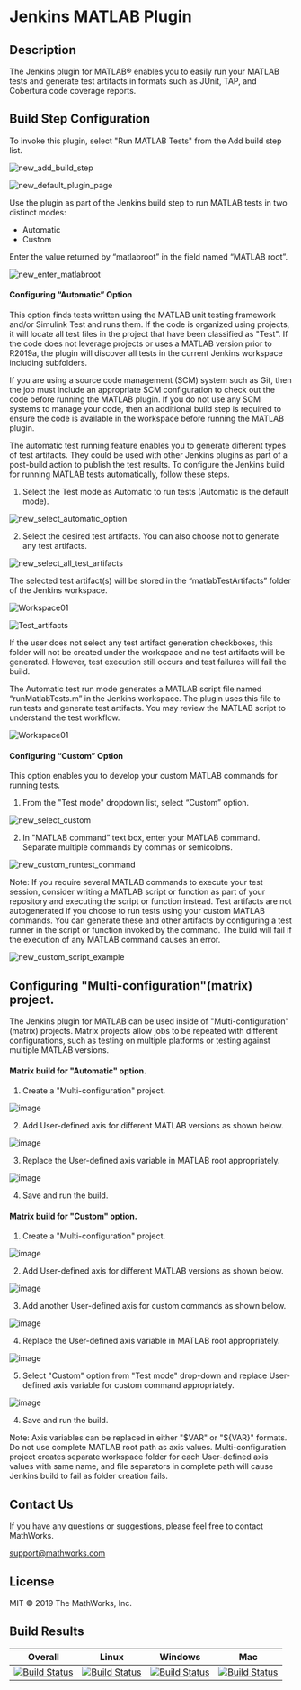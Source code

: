 # Jenkins MATLAB Plugin

## Description
The Jenkins plugin for MATLAB&reg; enables you to easily run your MATLAB tests and generate test artifacts in formats such as JUnit, TAP, and Cobertura code coverage reports. 
## Build Step Configuration
To invoke this plugin, select "Run MATLAB Tests" from the Add build step list.

  ![new_add_build_step](https://user-images.githubusercontent.com/47204011/55624172-be54a100-57c2-11e9-9596-52d3a60ee467.png)
  
  ![new_default_plugin_page](https://user-images.githubusercontent.com/47204011/55624213-dcba9c80-57c2-11e9-85e6-abb6ae03534e.png)

Use the plugin as part of the Jenkins build step to run MATLAB tests in two distinct modes:
* Automatic
* Custom

Enter the value returned by “matlabroot” in the field named “MATLAB root”.

  ![new_enter_matlabroot](https://user-images.githubusercontent.com/47204011/55624374-45097e00-57c3-11e9-96e1-5fa0fc966767.png)
  
#### Configuring “Automatic” Option
This option finds tests written using the MATLAB unit testing framework and/or Simulink Test and runs them. If the code is organized using projects, it will locate all test files in the project that have been classified as "Test". If the code does not leverage projects or uses a MATLAB version prior to R2019a, the plugin will discover all tests in the current Jenkins workspace including subfolders. 

If you are using a source code management (SCM) system such as Git, then the job must include an appropriate SCM configuration to check out the code before running the MATLAB plugin. If you do not use any SCM systems to manage your code, then an additional build step is required to ensure the code is available in the workspace before running the MATLAB plugin.

The automatic test running feature enables you to generate different types of test artifacts. They could be used with other Jenkins plugins as part of a post-build action to publish the test results. To configure the Jenkins build for running MATLAB tests automatically, follow these steps.

1) Select the Test mode as Automatic to run tests (Automatic is the default mode).
  
  ![new_select_automatic_option](https://user-images.githubusercontent.com/47204011/55624469-a0d40700-57c3-11e9-8811-32892ccbe673.png)
  
2) Select the desired test artifacts. You can also choose not to generate any test artifacts.

  ![new_select_all_test_artifacts](https://user-images.githubusercontent.com/47204011/55624765-7f274f80-57c4-11e9-8a15-ebdef19ebd3d.png)

  The selected test artifact(s) will be stored in the “matlabTestArtifacts” folder of the Jenkins workspace.

  ![Workspace01](https://user-images.githubusercontent.com/47204011/55470859-1e621080-5626-11e9-98f2-044144272643.JPG)
  
  ![Test_artifacts](https://user-images.githubusercontent.com/47204011/55470863-21f59780-5626-11e9-9765-4d79a6fd4061.JPG)
  
  If the user does not select any test artifact generation checkboxes, this folder will not be created under the workspace and no test artifacts will be generated. However, test execution still occurs and test failures will fail the build. 

  The Automatic test run mode generates a MATLAB script file named “runMatlabTests.m” in the Jenkins workspace. The plugin uses this file to run tests and generate test artifacts. You may review the MATLAB script to understand the test workflow.

  ![Workspace01](https://user-images.githubusercontent.com/47204011/55470859-1e621080-5626-11e9-98f2-044144272643.JPG)


#### Configuring “Custom” Option
This option enables you to develop your custom MATLAB commands for running tests.

1) From the "Test mode" dropdown list, select “Custom” option.

  ![new_select_custom](https://user-images.githubusercontent.com/47204011/55624858-d0cfda00-57c4-11e9-8366-45edbc9ba83f.png)

2) In "MATLAB command” text box, enter your MATLAB command. Separate multiple commands by commas or semicolons.

  ![new_custom_runtest_command](https://user-images.githubusercontent.com/47204011/55624949-096fb380-57c5-11e9-8711-98baf91816c0.png)

  Note: If you require several MATLAB commands to execute your test session, consider writing a MATLAB script or function as part of your repository and executing the script or function instead. Test artifacts are not autogenerated if you choose to run tests using your custom MATLAB commands. You can generate these and other artifacts by configuring a test runner in the script or function invoked by the command. The build will fail if the execution of any MATLAB command causes an error.

  ![new_custom_script_example](https://user-images.githubusercontent.com/47204011/55625021-32904400-57c5-11e9-86b7-478b930796c0.png)

## Configuring "Multi-configuration"(matrix) project.
The Jenkins plugin for MATLAB can be used inside of "Multi-configuration" (matrix) projects. Matrix projects allow jobs to be repeated with different configurations, such as testing on multiple platforms or testing against multiple MATLAB versions.

#### Matrix build for "Automatic" option.

1) Create a "Multi-configuration" project.

![image](https://user-images.githubusercontent.com/47204011/62458632-0e586a00-b79b-11e9-8611-3671adb8c289.png)

2) Add User-defined axis for different MATLAB versions as shown below.

![image](https://user-images.githubusercontent.com/47204011/62603081-c2c8cc00-b912-11e9-83a4-c5462f58f607.png)

3) Replace the User-defined axis variable in MATLAB root appropriately.

![image](https://user-images.githubusercontent.com/47204011/62459137-3c8a7980-b79c-11e9-9bee-305b4cabfd42.png)

4) Save and run the build.

#### Matrix build for "Custom" option.

1) Create a "Multi-configuration" project.

![image](https://user-images.githubusercontent.com/47204011/62458632-0e586a00-b79b-11e9-8611-3671adb8c289.png)

2) Add User-defined axis for different MATLAB versions as shown below.

![image](https://user-images.githubusercontent.com/47204011/62603081-c2c8cc00-b912-11e9-83a4-c5462f58f607.png)

3) Add another User-defined axis for custom commands as shown below.

![image](https://user-images.githubusercontent.com/47204011/62517774-b6c30880-b845-11e9-86a0-8344a281fb27.png)

4) Replace the User-defined axis variable in MATLAB root appropriately.

![image](https://user-images.githubusercontent.com/47204011/62459137-3c8a7980-b79c-11e9-9bee-305b4cabfd42.png)

5) Select "Custom" option from "Test mode" drop-down and replace User-defined axis variable for custom command appropriately.

![image](https://user-images.githubusercontent.com/47204011/62518329-f3dbca80-b846-11e9-911f-82dfc3fcdd32.png)

4) Save and run the build.


Note: Axis variables can be replaced in either "$VAR" or "${VAR}" formats. Do not use complete MATLAB root path as axis values. Multi-configuration project creates separate workspace folder for each User-defined axis values with same name, and file separators in complete path will cause Jenkins build to fail as folder creation fails.

## Contact Us
If you have any questions or suggestions, please feel free to contact MathWorks.

support@mathworks.com

## License
MIT © 2019 The MathWorks, Inc.


## Build Results


| Overall  | Linux  | Windows  | Mac  |
|---|---|---|---|
| [![Build Status](https://dev.azure.com/iat-ci/jenkins-matlab-plugin/_apis/build/status/mathworks.jenkins-matlab-plugin?branchName=master)](https://dev.azure.com/iat-ci/jenkins-matlab-plugin/_build/latest?definitionId=6&branchName=master) |[![Build Status](https://dev.azure.com/iat-ci/jenkins-matlab-plugin/_apis/build/status/mathworks.jenkins-matlab-plugin?branchName=master&jobName=Job&configuration=linux)](https://dev.azure.com/iat-ci/jenkins-matlab-plugin/_build/latest?definitionId=6&branchName=master) |[![Build Status](https://dev.azure.com/iat-ci/jenkins-matlab-plugin/_apis/build/status/mathworks.jenkins-matlab-plugin?branchName=master&jobName=Job&configuration=windows)](https://dev.azure.com/iat-ci/jenkins-matlab-plugin/_build/latest?definitionId=6&branchName=master) |[![Build Status](https://dev.azure.com/iat-ci/jenkins-matlab-plugin/_apis/build/status/mathworks.jenkins-matlab-plugin?branchName=master&jobName=Job&configuration=mac)](https://dev.azure.com/iat-ci/jenkins-matlab-plugin/_build/latest?definitionId=6&branchName=master) |
